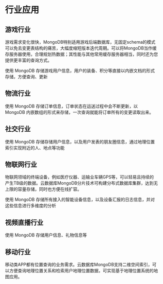 # 行业应用



## 游戏行业

游戏需求变化很快，MongoDB特别适用游戏后端数据库，无固定schema的模式可以免去变更表结构的痛苦，大幅度缩短版本迭代周期。可以将MongoDB当作缓存服务器使用，合理规划热数据；其性能与其他常用缓存服务器相当，同时还为您提供更丰富的查询方式。

使用 MongoDB 存储游戏用户信息，用户的装备、积分等直接以内嵌文档的形式存储，方便查询、更新

## 物流行业

使用 MongoDB 存储订单信息，订单状态在运送过程中会不断更新，以 MongoDB
内嵌数组的形式来存储，一次查询就能将订单所有的变更读取出来。

## 社交行业

使用 MongoDB 存储存储用户信息，以及用户发表的朋友圈信息，通过地理位置索引实现附近的人、地点等功能

## 物联网行业

物联网领域的终端设备，例如医疗仪器、运输业车辆GPS等，可以轻易且持续的产生TB级的数据。云数据库MongoDB分片技术可构建分布式数据库集群，达到无上限的容量存储，同时也方便在线扩容。

使用 MongoDB 存储所有接入的智能设备信息，以及设备汇报的日志信息，并对这些信息进行多维度的分析

## 视频直播行业

使用 MongoDB 存储用户信息、礼物信息等

## 移动行业

移动类APP都有位置查询的业务需求。云数据库MongoDB支持二维空间索引，可以方便查询地理位置关系和检索用户地理位置数据，可实现基于地理位置系统的地图应用。

